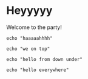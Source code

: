 # Heyyyyy

Welcome to the party!

```execute
echo "haaaaahhhh"
```

```execute-1
echo "we on top"
```

```execute-2
echo "hello from down under"
```

```execute-all
echo "hello everywhere"
```


